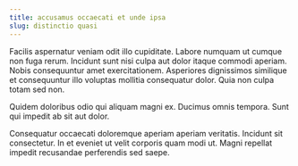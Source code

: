 ```yaml
---
title: accusamus occaecati et unde ipsa
slug: distinctio quasi
---
```


Facilis aspernatur veniam odit illo cupiditate. Labore numquam ut cumque non fuga rerum. Incidunt sunt nisi culpa aut dolor itaque commodi aperiam. Nobis consequuntur amet exercitationem. Asperiores dignissimos similique et consequuntur illo voluptas mollitia consequatur dolor. Quia non culpa totam sed non.

Quidem doloribus odio qui aliquam magni ex. Ducimus omnis tempora. Sunt qui impedit ab sit aut dolor.

Consequatur occaecati doloremque aperiam aperiam veritatis. Incidunt sit consectetur. In et eveniet ut velit corporis quam modi ut. Magni repellat impedit recusandae perferendis sed saepe.
